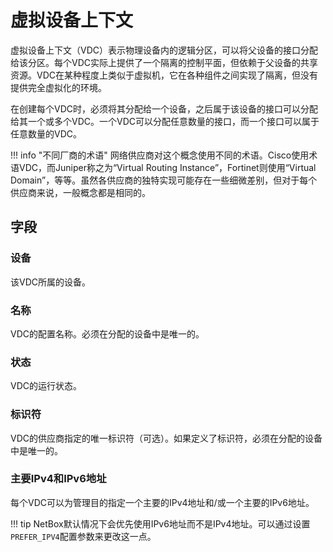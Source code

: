 # 虚拟设备上下文

虚拟设备上下文（VDC）表示物理设备内的逻辑分区，可以将父设备的接口分配给该分区。每个VDC实际上提供了一个隔离的控制平面，但依赖于父设备的共享资源。VDC在某种程度上类似于虚拟机，它在各种组件之间实现了隔离，但没有提供完全虚拟化的环境。

在创建每个VDC时，必须将其分配给一个设备，之后属于该设备的接口可以分配给其一个或多个VDC。一个VDC可以分配任意数量的接口，而一个接口可以属于任意数量的VDC。

!!! info "不同厂商的术语"
    网络供应商对这个概念使用不同的术语。Cisco使用术语VDC，而Juniper称之为“Virtual Routing Instance”，Fortinet则使用“Virtual Domain”，等等。虽然各供应商的独特实现可能存在一些细微差别，但对于每个供应商来说，一般概念都是相同的。

## 字段

### 设备

该VDC所属的设备。

### 名称

VDC的配置名称。必须在分配的设备中是唯一的。

### 状态

VDC的运行状态。

### 标识符

VDC的供应商指定的唯一标识符（可选）。如果定义了标识符，必须在分配的设备中是唯一的。

### 主要IPv4和IPv6地址

每个VDC可以为管理目的指定一个主要的IPv4地址和/或一个主要的IPv6地址。

!!! tip
    NetBox默认情况下会优先使用IPv6地址而不是IPv4地址。可以通过设置`PREFER_IPV4`配置参数来更改这一点。
